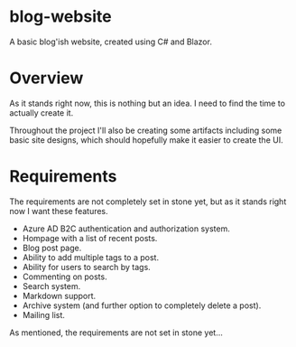 # blog-website

A basic blog'ish website, created using C# and Blazor.

# Overview

As it stands right now, this is nothing but an idea. I need to find the time to actually create it. 

Throughout the project I'll also be creating some artifacts including some basic site designs, which should hopefully make it easier to create the UI.

# Requirements

The requirements are not completely set in stone yet, but as it stands right now I want these features.

- Azure AD B2C authentication and authorization system.
- Hompage with a list of recent posts.
- Blog post page.
- Ability to add multiple tags to a post.
- Ability for users to search by tags.
- Commenting on posts.
- Search system.
- Markdown support.
- Archive system (and further option to completely delete a post).
- Mailing list.

As mentioned, the requirements are not set in stone yet...